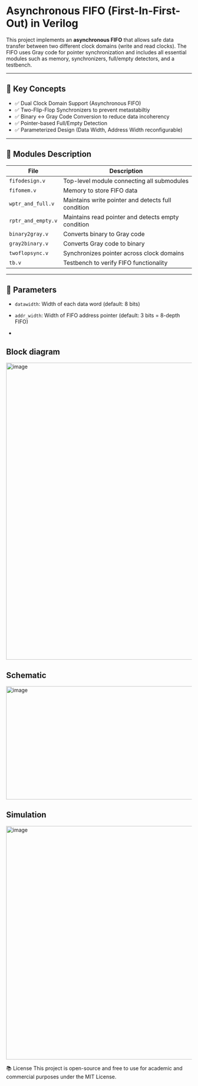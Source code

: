 # Asynchronous FIFO (First-In-First-Out) in Verilog

This project implements an **asynchronous FIFO** that allows safe data transfer between two different clock domains (write and read clocks). The FIFO uses Gray code for pointer synchronization and includes all essential modules such as memory, synchronizers, full/empty detectors, and a testbench.

---

## 🧠 Key Concepts

- ✅ Dual Clock Domain Support (Asynchronous FIFO)
- ✅ Two-Flip-Flop Synchronizers to prevent metastabiltiy
- ✅ Binary ↔ Gray Code Conversion to reduce data incoherency
- ✅ Pointer-based Full/Empty Detection
- ✅ Parameterized Design (Data Width, Address Width reconfigurable)

---

## 🔧 Modules Description

| File              | Description                                                   |
|-------------------|---------------------------------------------------------------|
| `fifodesign.v`     | Top-level module connecting all submodules                   |
| `fifomem.v`        | Memory to store FIFO data                                    |
| `wptr_and_full.v`  | Maintains write pointer and detects full condition           |
| `rptr_and_empty.v` | Maintains read pointer and detects empty condition           |
| `binary2gray.v`    | Converts binary to Gray code                                 |
| `gray2binary.v`    | Converts Gray code to binary                                 |
| `twoflopsync.v`    | Synchronizes pointer across clock domains                    |
| `tb.v`             | Testbench to verify FIFO functionality                       |

---

## 📐 Parameters

- `datawidth`: Width of each data word (default: 8 bits)
- `addr_width`: Width of FIFO address pointer (default: 3 bits = 8-depth FIFO)

- 
## Block diagram
<img width="1280" height="805" alt="image" src="https://github.com/user-attachments/assets/7954ba26-adc0-4fe9-aadb-ce299fbfacf4" />

## Schematic
<img width="1496" height="307" alt="image" src="https://github.com/user-attachments/assets/e46bf303-689e-480b-bfd7-8ab084bd92eb" />

## Simulation
<img width="1479" height="633" alt="image" src="https://github.com/user-attachments/assets/56018b8a-6b3a-4b8e-abd8-e09da9666eb1" />





📚 License
This project is open-source and free to use for academic and commercial purposes under the MIT License.
